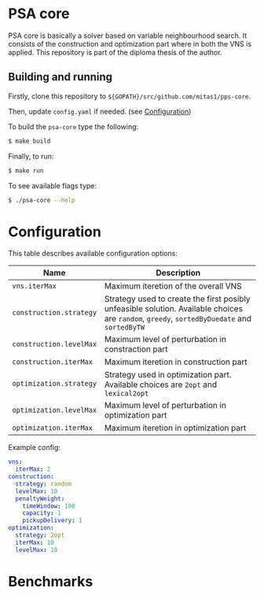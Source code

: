 # PSA core

PSA core is basically a solver based on variable neighbourhood search. It consists of the
construction and optimization part where in both the VNS is applied. This repository is part of the
diploma thesis of the author.

## Building and running

Firstly, clone this repository to `${GOPATH}/src/github.com/mitas1/pps-core`. 

Then, update `config.yaml` if needed. (see [Configuration](#configuration))

To build the `psa-core` type the following:

```sh
$ make build
```

Finally, to run:

```sh
$ make run
```

To see available flags type:

```sh
$ ./psa-core --help
```

# Configuration

This table describes available configuration options:

| Name             | Description                                                             |
| ---------------- | ----------------------------------------------------------------------- |
| `vns.iterMax`    | Maximum iteretion of the overall VNS                                    |
| `construction.strategy`  | Strategy used to create the first posibly unfeasible solution. Available choices are `random`, `greedy`, `sortedByDuedate` and `sortedByTW` |
| `construction.levelMax`  | Maximum level of perturbation in constraction part               |
| `construction.iterMax`   | Maximum iteretion in construction part                           |
| `optimization.strategy`  | Strategy used in optimization part. Available choices are  `2opt` and  `lexical2opt` |
| `optimization.levelMax`  | Maximum level of perturbation in optimization part                 |
| `optimization.iterMax`  | Maximum iteretion in optimization part                              |

Example config:

```yaml
vns:
  iterMax: 2
construction:
  strategy: random
  levelMax: 10
  penaltyWeight:
    timeWindow: 100
    capacity: 1
    pickupDelivery: 1
optimization:
  strategy: 2opt
  iterMax: 10
  levelMax: 10
```

# Benchmarks
